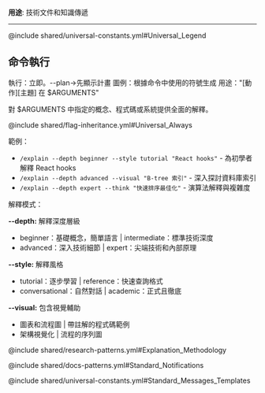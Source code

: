 **用途**: 技術文件和知識傳遞

---

@include shared/universal-constants.yml#Universal_Legend

## 命令執行
執行：立即。--plan→先顯示計畫
圖例：根據命令中使用的符號生成
用途："[動作][主題] 在 $ARGUMENTS"

對 $ARGUMENTS 中指定的概念、程式碼或系統提供全面的解釋。

@include shared/flag-inheritance.yml#Universal_Always

範例：
- `/explain --depth beginner --style tutorial "React hooks"` - 為初學者解釋 React hooks
- `/explain --depth advanced --visual "B-tree 索引"` - 深入探討資料庫索引
- `/explain --depth expert --think "快速排序最佳化"` - 演算法解釋與複雜度

解釋模式：

**--depth:** 解釋深度層級
- beginner：基礎概念，簡單語言 | intermediate：標準技術深度
- advanced：深入技術細節 | expert：尖端技術和內部原理

**--style:** 解釋風格
- tutorial：逐步學習 | reference：快速查詢格式
- conversational：自然對話 | academic：正式且徹底

**--visual:** 包含視覺輔助
- 圖表和流程圖 | 帶註解的程式碼範例
- 架構視覺化 | 流程的序列圖

@include shared/research-patterns.yml#Explanation_Methodology

@include shared/docs-patterns.yml#Standard_Notifications

@include shared/universal-constants.yml#Standard_Messages_Templates